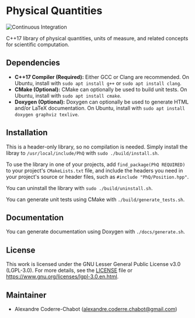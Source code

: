 # Physical Quantities
![Continuous Integration](https://github.com/acodcha/PhysicalQuantities/workflows/Continuous%20Integration/badge.svg?branch=master)

C++17 library of physical quantities, units of measure, and related concepts for scientific computation.

## Dependencies
- **C++17 Compiler (Required):** Either GCC or Clang are recommended. On Ubuntu, install with `sudo apt install g++` or `sudo apt install clang`.
- **CMake (Optional):** CMake can optionally be used to build unit tests. On Ubuntu, install with `sudo apt install cmake`.
- **Doxygen (Optional):** Doxygen can optionally be used to generate HTML and/or LaTeX documentation. On Ubuntu, install with `sudo apt install doxygen graphviz texlive`.

## Installation
This is a header-only library, so no compilation is needed. Simply install the libray to `/usr/local/include/PhQ` with `sudo ./build/install.sh`.

To use the library in one of your projects, add `find_package(PhQ REQUIRED)` to your project's `CMakeLists.txt` file, and include the headers you need in your project's source or header files, such as `#include "PhQ/Position.hpp"`.

You can uninstall the library with `sudo ./build/uninstall.sh`.

You can generate unit tests using CMake with `./build/generate_tests.sh`.

## Documentation
You can generate documentation using Doxygen with `./docs/generate.sh`.

## License
This work is licensed under the GNU Lesser General Public License v3.0 (LGPL-3.0). For more details, see the [LICENSE](LICENSE) file or <https://www.gnu.org/licenses/lgpl-3.0.en.html>.

## Maintainer
- Alexandre Coderre-Chabot (<alexandre.coderre.chabot@gmail.com>)

